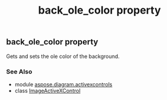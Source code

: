 ﻿---
title: back_ole_color property
second_title: Aspose.Diagram for Python via .NET API References
description: 
type: docs
weight: 30
url: /python-net/aspose.diagram.activexcontrols/imageactivexcontrol/back_ole_color/
is_root: false
---

## back_ole_color property


Gets and sets the ole color of the background.

### See Also
* module [aspose.diagram.activexcontrols](../../)
* class [ImageActiveXControl](/diagram/python-net/aspose.diagram.activexcontrols/imageactivexcontrol)
